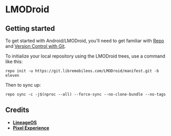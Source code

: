LMODroid 
===========

Getting started
---------------

To get started with Android/LMODroid, you'll need to get
familiar with [Repo](https://source.android.com/source/using-repo.html) and [Version Control with Git](https://source.android.com/source/version-control.html).

To initialize your local repository using the LMODroid trees, use a command like this:
```
repo init -u https://git.libremobileos.com/LMODroid/manifest.git -b eleven
```
Then to sync up:
```
repo sync -c -j$(nproc --all) --force-sync --no-clone-bundle --no-tags
```
Credits
-------
* [**LineageOS**](https://github.com/LineageOS)
* [**Pixel Experience**](https://github.com/PixelExperience)